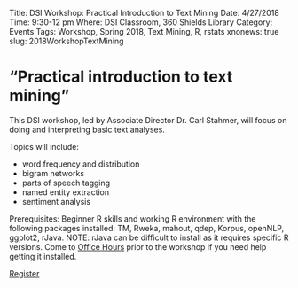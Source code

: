 Title: DSI Workshop: Practical Introduction to Text Mining
Date: 4/27/2018
Time: 9:30-12 pm
Where: DSI Classroom, 360 Shields Library
Category: Events
Tags: Workshop, Spring 2018, Text Mining, R, rstats
xnonews: true
slug: 2018WorkshopTextMining

#  “Practical introduction to text mining”
This DSI workshop, led by Associate Director Dr. Carl Stahmer, will focus on doing and interpreting basic text analyses. 

Topics will include:
* word frequency and distribution
* bigram networks
* parts of speech tagging
* named entity extraction
* sentiment analysis

Prerequisites: Beginner R skills and working R environment with the following packages installed: TM, Rweka, mahout, qdep, Korpus, openNLP, ggplot2, rJava. NOTE: rJava can be difficult to install as it requires specific R versions. Come to [Office Hours](http://dsi.ucdavis.edu/office_hours.html) prior to the workshop if you need help getting it installed.

[Register](https://forms.library.ucdavis.edu/classes/descriptions.php)